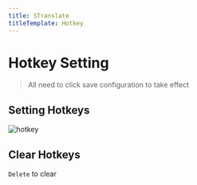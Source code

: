 ```yaml
---
title: STranslate
titleTemplate: Hotkey
---
```


# Hotkey Setting

> All need to click save configuration to take effect

## Setting Hotkeys

![hotkey](/img/hotkey.gif)

## Clear Hotkeys

`Delete` to clear
